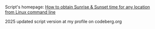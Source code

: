 Script's homepage:
[How to obtain Sunrise & Sunset time for any location from Linux command line](https://linuxconfig.org/how-to-obtain-sunrise-sunset-time-for-any-location-from-linux-command-line)

2025 updated script version at my profile on codeberg.org

